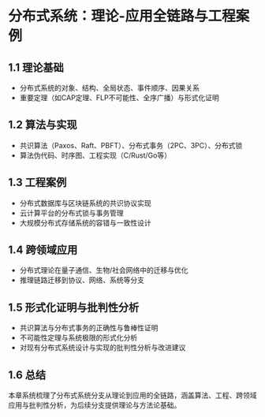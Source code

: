 # 分布式系统：理论-应用全链路与工程案例

## 1.1 理论基础

- 分布式系统的对象、结构、全局状态、事件顺序、因果关系
- 重要定理（如CAP定理、FLP不可能性、全序广播）与形式化证明

## 1.2 算法与实现

- 共识算法（Paxos、Raft、PBFT）、分布式事务（2PC、3PC）、分布式锁
- 算法伪代码、时序图、工程实现（C/Rust/Go等）

## 1.3 工程案例

- 分布式数据库与区块链系统的共识协议实现
- 云计算平台的分布式锁与事务管理
- 大规模分布式存储系统的容错与一致性设计

## 1.4 跨领域应用

- 分布式理论在量子通信、生物/社会网络中的迁移与优化
- 推理链路迁移到协议、网络、系统等分支

## 1.5 形式化证明与批判性分析

- 共识算法与分布式事务的正确性与鲁棒性证明
- 不可能性定理与系统极限的形式化分析
- 对现有分布式系统设计与实现的批判性分析与改进建议

## 1.6 总结

本章系统梳理了分布式系统分支从理论到应用的全链路，涵盖算法、工程、跨领域应用与批判性分析，为后续分支提供理论与方法论基础。
